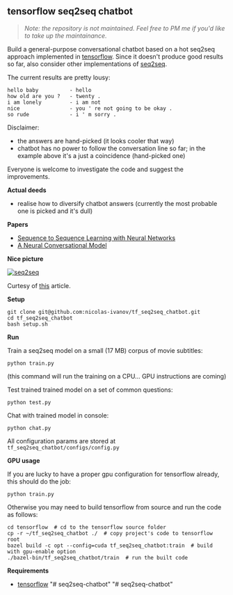 ## tensorflow seq2seq chatbot

> *Note: the repository is not maintained. Feel free to PM me if you'd like to take up the maintainance.*

Build a general-purpose conversational chatbot based on a hot 
seq2seq approach implemented in [tensorflow](https://www.tensorflow.org/versions/master/tutorials/seq2seq/index.html#sequence-to-sequence_basics).
Since it doesn't produce good results so far, also consider other implementations of [seq2seq](https://github.com/nicolas-ivanov/seq2seq_chatbot_links).

The current results are pretty lousy:

    hello baby	        - hello
    how old are you ?   - twenty .
    i am lonely	        - i am not
    nice                - you ' re not going to be okay .
    so rude	            - i ' m sorry .
    
Disclaimer: 

* the answers are hand-picked (it looks cooler that way)
* chatbot has no power to follow the conversation line so far; in the example above it's a just a coincidence (hand-picked one)

Everyone is welcome to investigate the code and suggest the improvements.

**Actual deeds**

* realise how to diversify chatbot answers (currently the most probable one is picked and it's dull)


**Papers**

* [Sequence to Sequence Learning with Neural Networks](http://papers.nips.cc/paper/5346-sequence-to-sequence-learning-with-neural-networks.pdf)
* [A Neural Conversational Model](http://arxiv.org/pdf/1506.05869v1.pdf)

**Nice picture**

[![seq2seq](https://4.bp.blogspot.com/-aArS0l1pjHQ/Vjj71pKAaEI/AAAAAAAAAxE/Nvy1FSbD_Vs/s640/2TFstaticgraphic_alt-01.png)](http://4.bp.blogspot.com/-aArS0l1pjHQ/Vjj71pKAaEI/AAAAAAAAAxE/Nvy1FSbD_Vs/s1600/2TFstaticgraphic_alt-01.png)

Curtesy of [this](http://googleresearch.blogspot.ru/2015/11/computer-respond-to-this-email.html) article.

**Setup**

    git clone git@github.com:nicolas-ivanov/tf_seq2seq_chatbot.git
    cd tf_seq2seq_chatbot
    bash setup.sh
    
**Run**

Train a seq2seq model on a small (17 MB) corpus of movie subtitles:

    python train.py
    
(this command will run the training on a CPU... GPU instructions are coming)

Test trained trained model on a set of common questions:

    python test.py
    
Chat with trained model in console:

    python chat.py
    
All configuration params are stored at `tf_seq2seq_chatbot/configs/config.py`

**GPU usage**

If you are lucky to have a proper gpu configuration for tensorflow already, this should do the job:

    python train.py
    
Otherwise you may need to build tensorflow from source and run the code as follows:

    cd tensorflow  # cd to the tensorflow source folder
    cp -r ~/tf_seq2seq_chatbot ./  # copy project's code to tensorflow root
    bazel build -c opt --config=cuda tf_seq2seq_chatbot:train  # build with gpu-enable option
    ./bazel-bin/tf_seq2seq_chatbot/train  # run the built code

**Requirements**

* [tensorflow](https://www.tensorflow.org/versions/master/get_started/os_setup.html)
"# seq2seq-chatbot" 
"# seq2seq-chatbot" 
